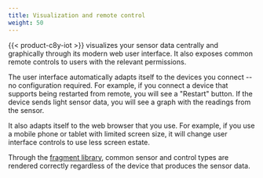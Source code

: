 ```yaml
---
title: Visualization and remote control
weight: 50
---
```


{{< product-c8y-iot >}} visualizes your sensor data centrally and graphically through its modern web user interface. It also exposes common remote controls to users with the relevant permissions.

The user interface automatically adapts itself to the devices you connect -- no configuration required. For example, if you connect a device that supports being restarted from remote, you will see a "Restart" button. If the device sends light sensor data, you will see a graph with the readings from the sensor.

It also adapts itself to the web browser that you use. For example, if you use a mobile phone or tablet with limited screen size, it will change user interface controls to use less screen estate.

Through the [fragment library](/device-integration/fragment-library/), common sensor and control types are rendered  correctly regardless of the device that produces the sensor data.
